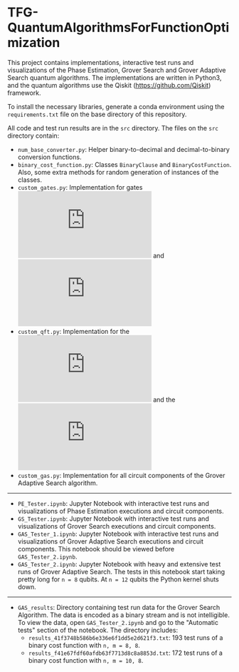 # TFG-QuantumAlgorithmsForFunctionOptimization

This project contains implementations, interactive test runs and visualizations of the Phase Estimation, Grover Search and Grover Adaptive Search quantum algorithms. The implementations are written in Python3, and the quantum algorithms use the Qiskit (https://github.com/Qiskit) framework.

To install the necessary libraries, generate a conda environment using the `requirements.txt` file on the base directory of this repository.

All code and test run results are in the `src` directory. The files on the `src` directory contain:

 - `num_base_converter.py`: Helper binary-to-decimal and decimal-to-binary conversion functions.
 - `binary_cost_function.py`: Classes `BinaryClause` and `BinaryCostFunction`. Also, some extra methods for random generation of instances of the classes.
 - `custom_gates.py`: Implementation for gates ![equation](https://latex.codecogs.com/gif.latex?U_G) and 
![equation](https://latex.codecogs.com/gif.latex?c%5C%21-%5C%21U%5Ex)
 - `custom_qft.py`: Implementation for the ![equation](https://latex.codecogs.com/gif.latex?%5Ctext%7BQFT%7D) and the ![equation](https://latex.codecogs.com/gif.latex?%5Ctext%7BQFT%7D%5E%7B-1%7D)
 - `custom_gas.py`: Implementation for all circuit components of the Grover Adaptive Search algorithm.

---

 - `PE_Tester.ipynb`: Jupyter Notebook with interactive test runs and visualizations of Phase Estimation executions and circuit components.
 - `GS_Tester.ipynb`: Jupyter Notebook with interactive test runs and visualizations of Grover Search executions and circuit components.
 - `GAS_Tester_1.ipynb`: Jupyter Notebook with interactive test runs and visualizations of Grover Adaptive Search executions and circuit components. This notebook should be viewed before `GAS_Tester_2.ipynb`.
 - `GAS_Tester_2.ipynb`: Jupyter Notebook with heavy and extensive test runs of Grover Adaptive Search. The tests in this notebook start taking pretty long for `n = 8` qubits. At `n = 12` qubits the Python kernel shuts down.

---

 - `GAS_results`: Directory containing test run data for the Grover Search Algorithm. The data is encoded as a binary stream and is not intelligible. To view the data, open `GAS_Tester_2.ipynb` and go to the "Automatic tests" section of the notebook. The directory includes:
   - `results_41f3748b586b6e336e6f1dd5e2d621f3.txt`: 193 test runs of a binary cost function with `n, m = 8, 8`.
   - `results_f41e67fdf60afdb63f7713d8c8a8853d.txt`: 172 test runs of a binary cost function with `n, m = 10, 8`.
